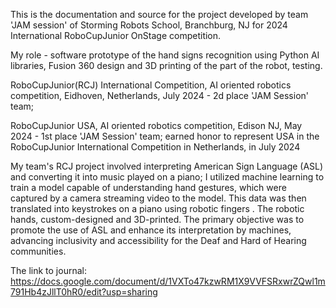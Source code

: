 This is the documentation and source for the project developed by team 'JAM session' of Storming Robots School, Branchburg, NJ for 2024 International RoboCupJunior OnStage competition.

My role - software prototype of the hand signs recognition using Python AI libraries, Fusion 360 design and 3D printing of the part of the robot, testing.

RoboCupJunior(RCJ) International Competition, AI oriented robotics competition, Eidhoven, Netherlands, July 2024  - 2d place 'JAM Session' team;

RoboCupJunior USA, AI oriented robotics competition, Edison NJ, May 2024  - 1st place 'JAM Session' team; earned honor to represent USA in the RoboCupJunior International Competition in Netherlands, in July 2024

My team's RCJ project involved interpreting American Sign Language (ASL) and converting it into music played on a piano;  I utilized machine learning to train a model capable of understanding hand gestures, which were captured by a camera streaming video to the model. This data was then translated into keystrokes on a piano using robotic fingers . The robotic hands, custom-designed and 3D-printed. The primary objective was to promote the use of ASL and enhance its interpretation by machines, advancing inclusivity and accessibility for the Deaf and Hard of Hearing communities.


The link to journal: https://docs.google.com/document/d/1VXTo47kzwRM1X9VVFSRxwrZQwl1m791Hb4zJllT0hR0/edit?usp=sharing


